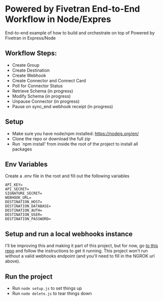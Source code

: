 # Powered by Fivetran End-to-End Workflow in Node/Expres
End-to-end example of how to build and orchestrate on top of Powered by Fivetran in Express/Node

## Workflow Steps:
- Create Group
- Create Destination
- Create Webhook
- Create Connector and Connect Card
- Poll for Connector Status
- Retrieve Schema (in progress)
- Modify Schema (in progress)
- Unpause Connector (in progress)
- Pause on sync_end webhook receipt (in progress)

## Setup
- Make sure you have node/npm installed: https://nodejs.org/en/
- Clone the repo or download the full zip
- Run `npm install' from inside the root of the project to install all packages

## Env Variables
Create a .env file in the root and fill out the following variables
```
API_KEY=
API_SECRET=
SIGNATURE_SECRET=
WEBHOOK_URL=
DESTINATION_HOST=
DESTINATION_DATABASE=
DESTINATION_AUTH=
DESTINATION_USER=
DESTINATION_PASSWORD=
```

## Setup and run a local webhooks instance
I'll be improving this and making it part of this project, but for now, go [to this repo](https://github.com/fivetran-jimmyhooker/fivetran-webhook-example-express-js) and follow the instructions to get it running. This project won't run without a valid webhooks endpoint (and you'll need to fill in the NGROK url above).

## Run the project
- Run `node setup.js` to set things up
- Run `node delete.js` to tear things down

